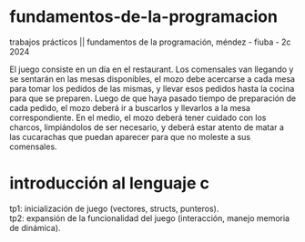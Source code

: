 # fundamentos-de-la-programacion
trabajos prácticos || fundamentos de la programación, méndez - fiuba - 2c 2024

El juego consiste en un día en el restaurant. Los comensales van llegando y se sentarán en las mesas disponibles,
el mozo debe acercarse a cada mesa para tomar los pedidos de las mismas, y llevar esos pedidos hasta la cocina para
que se preparen. Luego de que haya pasado tiempo de preparación de cada pedido, el mozo deberá ir a buscarlos y
llevarlos a la mesa correspondiente. En el medio, el mozo deberá tener cuidado con los charcos, limpiándolos de ser
necesario, y deberá estar atento de matar a las cucarachas que puedan aparecer para que no moleste a sus comensales.

# introducción al lenguaje c
tp1: inicialización de juego (vectores, structs, punteros).<br>
tp2: expansión de la funcionalidad del juego (interacción, manejo memoria de dinámica).
